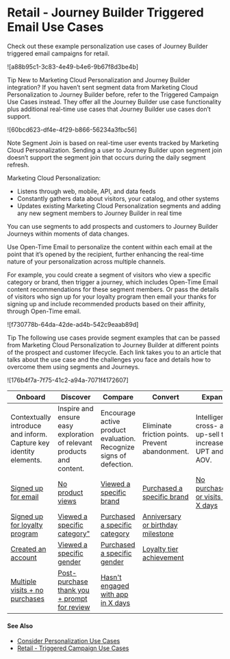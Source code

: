 

# Retail - Journey Builder Triggered Email Use Cases

Check out these example personalization use cases of Journey Builder triggered
email campaigns for retail.

![a88b95c1-3c83-4e49-b4e6-9b67f8d3be4b]

Tip [](https://help.salesforce.com/s?language=en_US) New to Marketing Cloud
Personalization and Journey Builder integration? If you haven’t sent segment
data from Marketing Cloud Personalization to Journey Builder before, refer to
the Triggered Campaign Use Cases instead. They offer all the Journey Builder
use case functionality plus additional real-time use cases that Journey
Builder use cases don’t support.

![60bcd623-df4e-4f29-b866-56234a3fbc56]

Note Segment Join is based on real-time user events tracked by Marketing Cloud
Personalization. Sending a user to Journey Builder upon segment join doesn’t
support the segment join that occurs during the daily segment refresh.

Marketing Cloud Personalization:

  * Listens through web, mobile, API, and data feeds
  * Constantly gathers data about visitors, your catalog, and other systems
  * Updates existing Marketing Cloud Personalization segments and adding any new segment members to Journey Builder in real time

You can use segments to add prospects and customers to Journey Builder
Journeys within moments of data changes.

Use Open-Time Email to personalize the content within each email at the point
that it’s opened by the recipient, further enhancing the real-time nature of
your personalization across multiple channels.

For example, you could create a segment of visitors who view a specific
category or brand, then trigger a journey, which includes Open-Time Email
content recommendations for these segment members. Or pass the details of
visitors who sign up for your loyalty program then email your thanks for
signing up and include recommended products based on their affinity, through
Open-Time email.

![f730778b-64da-42de-ad4b-542c9eaab89d]

Tip The following use cases provide segment examples that can be passed from
Marketing Cloud Personalization to Journey Builder at different points of the
prospect and customer lifecycle. Each link takes you to an article that talks
about the use case and the challenges you face and details how to overcome
them using segments and Journeys.

![176b4f7a-7f75-41c2-a94a-7071f4172607]

Onboard | Discover | Compare | Convert | Expand | Retain  
---|---|---|---|---|---  
Contextually introduce and inform. Capture key identity elements. | Inspire and ensure easy exploration of relevant products and content. | Encourage active product evaluation. Recognize signs of defection. | Eliminate friction points. Prevent abandonment. | Intelligently cross- and up-sell to increase UPT and AOV. | Reinforce relationship. Continually nurture to grow LTV.  
[Signed up for email](https://org62.my.salesforce.com/sfc/p/#000000000062/a/3y000001ptsF/gAoxR_LjpUDK.Pjd1y.ayqlzLXQlkVbiD28x5_2_q3c) | [No product views](https://org62.my.salesforce.com/sfc/p/#000000000062/a/3y000001pttH/0vxosL98jGUq3DMh6zNiH0Bjck6SH4KyG5m.h6Uhqr0) | [Viewed a specific brand](https://org62.my.salesforce.com/sfc/p/#000000000062/a/3y000001pttM/ycFW1rHMgXp7Z9m7efj17_VHtWfUh2Pr9wJFzGGxDrE) | [Purchased a specific brand](https://org62.my.salesforce.com/sfc/p/#000000000062/a/3y000001pttR/4QMjF.EPG_1i30QdssigZXD0_jIRBRIh_tpON5ievq4) | [No purchases or visits in X days](https://org62.my.salesforce.com/sfc/p/#000000000062/a/3y000001pttH/0vxosL98jGUq3DMh6zNiH0Bjck6SH4KyG5m.h6Uhqr0)  
[Signed up for loyalty program](https://org62.my.salesforce.com/sfc/p/#000000000062/a/3y000001ptsF/gAoxR_LjpUDK.Pjd1y.ayqlzLXQlkVbiD28x5_2_q3c) | [Viewed a specific category"](https://org62.my.salesforce.com/sfc/p/#000000000062/a/3y000001pttM/ycFW1rHMgXp7Z9m7efj17_VHtWfUh2Pr9wJFzGGxDrE) | [Purchased a specific category](https://org62.my.salesforce.com/sfc/p/#000000000062/a/3y000001pttR/4QMjF.EPG_1i30QdssigZXD0_jIRBRIh_tpON5ievq4) | [Anniversary or birthday milestone](https://org62.my.salesforce.com/sfc/p/#000000000062/a/3y000001ptsF/gAoxR_LjpUDK.Pjd1y.ayqlzLXQlkVbiD28x5_2_q3c)  
[Created an account](https://org62.my.salesforce.com/sfc/p/#000000000062/a/3y000001ptsF/gAoxR_LjpUDK.Pjd1y.ayqlzLXQlkVbiD28x5_2_q3c) | [Viewed a specific gender](https://org62.my.salesforce.com/sfc/p/#000000000062/a/3y000001pttM/ycFW1rHMgXp7Z9m7efj17_VHtWfUh2Pr9wJFzGGxDrE) | [Purchased a specific gender](https://org62.my.salesforce.com/sfc/p/#000000000062/a/3y000001pttR/4QMjF.EPG_1i30QdssigZXD0_jIRBRIh_tpON5ievq4) | [Loyalty tier achievement](https://org62.my.salesforce.com/sfc/p/#000000000062/a/3y000001ptsF/gAoxR_LjpUDK.Pjd1y.ayqlzLXQlkVbiD28x5_2_q3c)  
[Multiple visits + no purchases](https://org62.my.salesforce.com/sfc/p/#000000000062/a/3y000001pttH/0vxosL98jGUq3DMh6zNiH0Bjck6SH4KyG5m.h6Uhqr0) | [Post-purchase thank you + prompt for review](https://org62.my.salesforce.com/sfc/p/#000000000062/a/3y000001pttR/4QMjF.EPG_1i30QdssigZXD0_jIRBRIh_tpON5ievq4) | [Hasn't engaged with app in X days](https://org62.my.salesforce.com/sfc/p/#000000000062/a/3y000001pttH/0vxosL98jGUq3DMh6zNiH0Bjck6SH4KyG5m.h6Uhqr0)  
  
#### See Also

  * [Consider Personalization Use Cases](https://help.salesforce.com/s/articleView?id=sf.mc_pers_use_case_about.htm&language=en_US&type=5 "Browse the Use Case Library to look for ideas and inspiration for your own personalization solutions. The use cases represent popular example. But they’re not templates, nor do they encompass the full range of possible use cases for your business. Before you commit to implementing one or more personalization use cases, determine whether the use case aligns with your business goals, priorities, and other suitability criteria.")
  * [Retail - Triggered Campaign Use Cases](https://help.salesforce.com/s/articleView?id=sf.mc_pers_use_case_triggered_retail.htm&language=en_US&type=5 "Check out these example personalization use cases of triggered campaigns for retail.")

